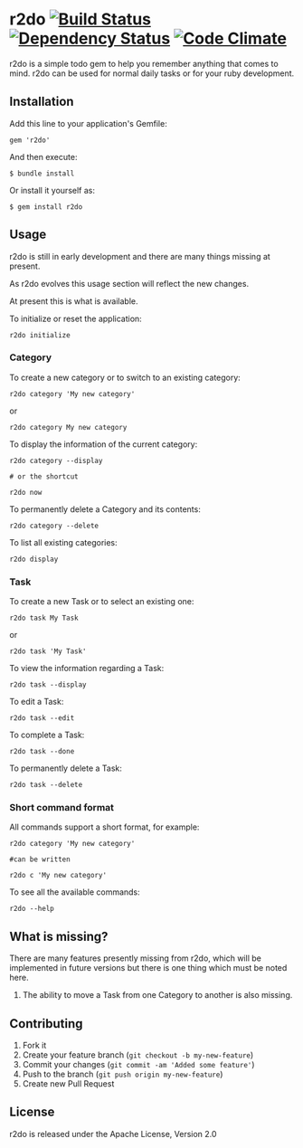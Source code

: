# r2do [![Build Status](https://secure.travis-ci.org/cgiacomi/r2do.png?branch=master)](http://travis-ci.org/cgiacomi/r2do) [![Dependency Status](https://gemnasium.com/cgiacomi/r2do.png)](http://gemnasium.com/cgiacomi/r2do) [![Code Climate](https://codeclimate.com/badge.png)](https://codeclimate.com/github/cgiacomi/r2do)

r2do is a simple todo gem to help you remember anything that comes to mind. r2do can be used for normal daily tasks or for your ruby development.

## Installation

Add this line to your application's Gemfile:

    gem 'r2do'

And then execute:

    $ bundle install

Or install it yourself as:

    $ gem install r2do

## Usage

r2do is still in early development and there are many things missing at present.

As r2do evolves this usage section will reflect the new changes.

At present this is what is available.


To initialize or reset the application:

    r2do initialize


### Category

To create a new category or to switch to an existing category:

    r2do category 'My new category'

or

    r2do category My new category

To display the information of the current category:

    r2do category --display

    # or the shortcut

    r2do now

To permanently delete a Category and its contents:

    r2do category --delete

To list all existing categories:

    r2do display


### Task

To create a new Task or to select an existing one:

    r2do task My Task

or

    r2do task 'My Task'

To view the information regarding a Task:

    r2do task --display

To edit a Task:

    r2do task --edit

To complete a Task:

    r2do task --done

To permanently delete a Task:

    r2do task --delete


### Short command format

All commands support a short format, for example:

    r2do category 'My new category'

    #can be written

    r2do c 'My new category'

To see all the available commands:

    r2do --help


## What is missing?

There are many features presently missing from r2do, which will be implemented in future versions but there is one thing which must be noted here.

1) The ability to move a Task from one Category to another is also missing.


## Contributing

1. Fork it
2. Create your feature branch (`git checkout -b my-new-feature`)
3. Commit your changes (`git commit -am 'Added some feature'`)
4. Push to the branch (`git push origin my-new-feature`)
5. Create new Pull Request

## License

r2do is released under the Apache License, Version 2.0
